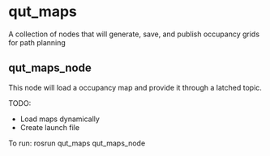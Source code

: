 # qut_maps
A collection of nodes that will generate, save, and publish occupancy grids for path planning

## qut_maps_node
This node will load a occupancy map and provide it through a latched topic.

TODO: 
  - Load maps dynamically
  - Create launch file

To run: rosrun qut_maps qut_maps_node
